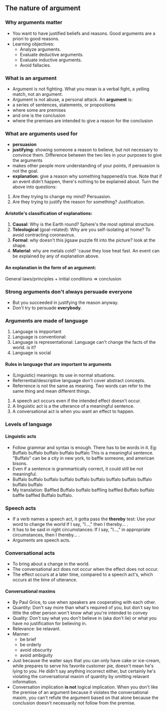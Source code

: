 ## The nature of argument
### Why arguments matter
- You want to have justified beliefs and reasons. Good arguments are a priori to good reasons.
- Learning objectives:
	* Analyze arguments.
	* Evaluate deductive arguments.
	* Evaluate inductive arguments.
	* Avoid fallacies.
### What is an argument
- Argument is not fighting. What you mean is a verbal fight, a yelling match, not an argument.
- Argument is not abuse, a personal attack.
An **argument** is:
- a series of sentences, statements, or propositions
- where some are premises
- and one is the conclusion
- where the premises are intended to give a reason for the conclusion
### What are arguments used for
- **persuasion**
- **justifying**: showing someone a reason to believe, but not necessary to convince them.
Difference between the two lies in your purposes to give the arguments
- makes other people more understanding of your points, if persuasion is not the goal.
- **explanation**: give a reason why something happened/is true. Note that if an event didn't happen, there's nothing to be explained about.
Turn the above into questions:
1. Are they trying to change my mind? Persuasion.
2. Are they trying to justify the reason for something? Justification.
#### Aristotle's classification of explanations:
1. **Causal**: Why is the Earth round? Sphere's the most optimal structure.
2. **Teleological** (goal-related): Why are you self-isolating at home? To avoid contracting coronavirus.
3. **Formal**: why doesn't this jigsaw puzzle fit into the picture? look at the shape.
4. **Material**: why are metals cold? 'cause they lose heat fast.
An event can be explained by any of explanation above.
#### An explanation in the form of an argument:
General laws/principles + initial conditions => conclusion
### Strong arguments don't always persuade everyone
- But you succeeded in justifying the reason anyway.
- Don't try to persuade **everybody**.
### Arguments are made of language
1. Language is impportant
2. Language is conventional:
3. Language is representational: Language can't change the facts of the world. is it?
4. Language is social
#### Rules in language that are important to arguments
- (Linguistic) meanings: its use in normal situations.
- Referrential/descriptive language don't cover abstract concepts.
- Referrence is not the same as meaning. Two words can refer to the same thing and mean different things.
1. A speech act occurs even if the intended effect doesn't occur.
2. A linguistic act is a the utterance of a meaningful sentence.
3. A conversational act is when you want an effect to happen.
### Levels of language
#### Linguistic acts
- Follow grammar and syntax is enough. There has to be words in it.
Eg: Buffalo buffalo buffalo buffalo buffalo
This is a meaningful sentence. "Buffalo" can be a city in new york, to baffle  someone, and american bisons.
- Even if a sentence is grammartically correct, it could still be not meaningful.
- Buffalo buffalo buffalo buffalo buffalo buffalo buffalo buffalo buffalo buffalo buffalo
- My translation: Baffled Buffalo buffalo baffling baffled Buffalo buffalo baffle baffled Buffalo buffalo.
### Speech acts
- If a verb names a speech act, it gotta pass the **thereby** test: Use your word to change the world
If I say, "I...," then I thereby... .
- It has to be said in right circumstances:
If I say, "I...," in appropriate circumstances, then I thereby... .
- Arguments are speech acts.
### Conversational acts
- To bring about a change in the world.
- The conversational act does not occur when the effect does not occur.
- The effect occurs at a later time, compared to a speech act's, which occurs at the time of utterance.
#### Conversational maxims
- By Paul Grice, to use when speakers are cooperating with each other.
- Quantity: Don't say more than what's required of you, but don't say too little the other person won't know what you're intended to convey
- Quality: Don't say what you don't believe in (aka don't lie) or what you have no justification for believing in.
- Relevance: be relavant.
- Manner:
	- be brief
	- be orderly
	- avoid obscurity
	- avoid ambiguity
- Just because the waiter says that you can only have cake or ice-cream, while prepares to serve his favorite customer pie, doesn't mean he's lying to you. He didn't say anything incorrect either, but certainly he's violating the conversational maxim of quantity by omitting relavant information.
- Conversation implication **is not** logical implication. When you don't like the premise of an argument because it violates the conversational maxim, you can't refute the argument based on that alone because the conclusion doesn't necessarily not follow from the premise.


